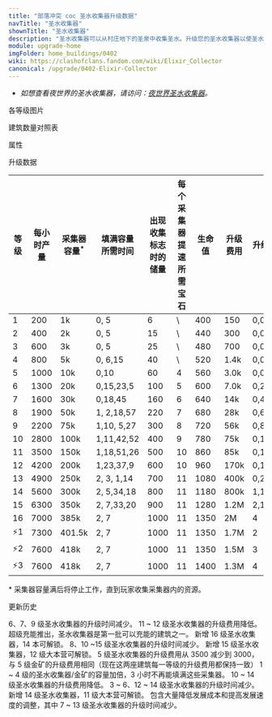 ```yaml
---
title: "部落冲突 coc 圣水收集器升级数据"
navTitle: "圣水收集器"
shownTitle: "圣水收集器"
description: "圣水收集器可以从村庄地下的圣泉中收集圣水。升级您的圣水收集器以使圣水产量最大化。"
module: upgrade-home
imgFolder: home_buildings/0402
wiki: https://clashofclans.fandom.com/wiki/Elixir_Collector
canonical: /upgrade/0402-Elixir-Collector
---
```


- *如想查看夜世界的圣水收集器，请访问：[夜世界圣水收集器](/upgrade/1202-Elixir-Collector)。*

<UnitInfo :folder="$frontmatter.imgFolder" imgSrc="Elixir_Collector16.png" :imgAlt="$frontmatter.navTitle" :description="$frontmatter.description" :isSmallImg="true" />

<SmallTitle>各等级图片</SmallTitle>

<Panel>
    <UnitImgGroup :folder="$frontmatter.imgFolder">
        <UnitImg imgTitle="1 级" imgSrc="Elixir_Collector1.png" />
        <UnitImg imgTitle="2 级" imgSrc="Elixir_Collector2.png" />
        <UnitImg imgTitle="3 级" imgSrc="Elixir_Collector3.png" />
        <UnitImg imgTitle="4 级" imgSrc="Elixir_Collector4.png" />
        <UnitImg imgTitle="5 级" imgSrc="Elixir_Collector5.png" />
        <UnitImg imgTitle="6 级" imgSrc="Elixir_Collector6.png" />
        <UnitImg imgTitle="7 级" imgSrc="Elixir_Collector7.png" />
        <UnitImg imgTitle="8 级" imgSrc="Elixir_Collector8.png" />
        <UnitImg imgTitle="9 级" imgSrc="Elixir_Collector9.png" />
        <UnitImg imgTitle="10 级" imgSrc="Elixir_Collector10.png" />
        <UnitImg imgTitle="11 级" imgSrc="Elixir_Collector11.png" />
        <UnitImg imgTitle="12 级" imgSrc="Elixir_Collector12.png" />
        <UnitImg imgTitle="13 级" imgSrc="Elixir_Collector13.png" />
        <UnitImg imgTitle="14 级" imgSrc="Elixir_Collector14.png" />
        <UnitImg imgTitle="15 级" imgSrc="Elixir_Collector15.png" />
        <UnitImg imgTitle="16 级" imgSrc="Elixir_Collector16.png" />
    </UnitImgGroup>
</Panel>

<SmallTitle>建筑数量对照表</SmallTitle>

<BuildingNum>
    <BuildingNumRow title="大本等级" num="1, 2, 3, 4, 5, 6 - 8, 9 - 17" />
    <BuildingNumRow title="建筑数量" num="1, 2, 3, 4, 5,     6,      7" />
</BuildingNum>

<SmallTitle>属性</SmallTitle>

<UnitProperties>
    <UnitProperty pKey="占地面积" pValue="3×3" />
    <UnitProperty pKey="判定面积" pValue="2×2" :isJudgeSquare="true" />
    <UnitProperty pKey="掠夺比例" pValue="50% (无上限)" />
</UnitProperties>

<SmallTitle>升级数据</SmallTitle>

<script setup>
const tableExtraInfo = [
    {
        "column": 2,
        "type": "number",
        "icon": "Elixir",
        "noGoldPass": true
    },
    {
        "column": 3,
        "type": "time",
        "gpClass": "building",
        "noGoldPass": true
    },
    {
        "column": 7,
        "type": "cost",
        "gpClass": "building",
        "icon": "Gold"
    },
    {
        "column": 8,
        "type": "time",
        "gpClass": "building"
    },
    {
        "column": 9,
        "type": "exp",
        "icon": "Exp"
    }
];
</script>

<UnitTable :tableExtraInfo="tableExtraInfo">

| 等级 |每小时产量|采集器<br>容量<sup>*</sup>|填满容量<br>所需时间|出现收集标志<br>时的储量|每个采集器<br>提速所需宝石|  生命值  | 升级费用 | 升级时间 |升级后可<br>获得的经验| 所需<br>大本等级 |
| ---- |  ----   |           ---           |        ---       |          ---          |          ---           |    ---  |   ---   |    ---   |        ---         |        ---      |
|   1  |   200   |            1k           |    0, 5          |            6          |            \           |    400  |    150  |  0,0,0,10|                    |         1       |
|   2  |   400   |            2k           |    0, 5          |           15          |            \           |    440  |    300  |  0,0,1   |                    |         1       |
|   3  |   600   |            3k           |    0, 5          |           25          |            \           |    480  |    700  |  0,0,4   |                    |         2       |
|   4  |   800   |            5k           |    0, 6,15       |           40          |            \           |    520  |   1.4k  |  0,0,10  |                    |         2       |
|   5  |  1000   |           10k           |    0,10          |           60          |            4           |    560  |   3.0k  |  0,0,40  |                    |         3       |
|   6  |  1300   |           20k           |    0,15,23,5     |          100          |            5           |    600  |   7.0k  |  0,2     |                    |         3       |
|   7  |  1600   |           30k           |    0,18,45       |          160          |            6           |    640  |    14k  |  0,4     |                    |         4       |
|   8  |  1900   |           50k           |    1, 2,18,57    |          220          |            7           |    680  |    28k  |  0,6     |                    |         4       |
|   9  |  2200   |           75k           |    1,10, 5,27    |          300          |            8           |    720  |    56k  |  0,8     |                    |         5       |
|  10  |  2800   |          100k           |    1,11,42,52    |          400          |            9           |    780  |    75k  |  0,10    |                    |         5       |
|  11  |  3500   |          150k           |    1,18,51,26    |          500          |           10           |    860  |    85k  |  0,12    |                    |         7       |
|  12  |  4200   |          200k           |    1,23,37,9     |          600          |           10           |    960  |   170k  |  0,16    |                    |         8       |
|  13  |  4900   |          250k           |    2, 3, 1,14    |          700          |           11           |   1080  |   400k  |  0,20    |                    |        10       |
|  14  |  5600   |          300k           |    2, 5,34,18    |          800          |           11           |   1180  |   800k  |  1,16    |                    |        11       |
|  15  |  6300   |          350k           |    2, 7,33,20    |          900          |           11           |   1280  |   1.2M  |  2,18    |                    |        12       |
|  16  |  7000   |          385k           |    2, 7          |         1000          |           11           |   1350  |     2M  |  4       |                    |        14       |
| ⚡1  |  7300  |        401.5k           |    2, 7           |         1000         |            11           |  1350  |   1.7M  |   2      |                    |        16        |
| ⚡2  |  7600  |          418k           |    2, 7           |         1000         |            11           |  1350  |   1.5M  |   3      |                    |        16        |
| ⚡3  |  7600  |          418k           |    2, 7           |         1000         |            11           |  1400  |   1.3M  |   4      |                    |        16        |
</UnitTable>

\* 采集器容量满后将停止工作，直到玩家收集采集器内的资源。

<SmallTitle>更新历史</SmallTitle>

<Timeline>
    <TimelineItem date="2024/11/25">
        <TimelineRow>6、7、9 级圣水收集器的升级时间减少。</TimelineRow>
        <TimelineRow>11 ~ 12 级圣水收集器的升级费用降低。</TimelineRow>
    </TimelineItem>
    <TimelineItem date="2024/09/09">
        <TimelineRow>超级充能推出，圣水收集器是第一批可以充能的建筑之一。</TimelineRow>
    </TimelineItem>
    <TimelineItem date="2024/02/27">
        <TimelineRow>新增 16 级圣水收集器，14 本可解锁。</TimelineRow>
    </TimelineItem>
    <TimelineItem date="2023/12/12">
        <TimelineRow>8、10 ~15 级圣水收集器的升级时间减少。</TimelineRow>
    </TimelineItem>
    <TimelineItem date="2021/12/09">
        <TimelineRow>新增 15 级圣水收集器，12 级大本营可解锁。</TimelineRow>
    </TimelineItem>
    <TimelineItem date="2021/06/15">
        <TimelineRow>5 级圣水收集器的升级费用从 3500 减少到 3000，与 5 级金矿的升级费用相同（现在这两座建筑每一等级的升级费用都保持一致）</TimelineRow>
    </TimelineItem>
    <TimelineItem date="2021/04/12">
        <TimelineRow>1 ~ 4 级的圣水收集器/金矿的容量加倍，3 小时不再能填满这些采集器。</TimelineRow>
        <TimelineRow>10 ~ 14 级圣水收集器的升级费用降低。</TimelineRow>
        <TimelineRow>3 ~ 6、12 ~ 14 级圣水收集器的升级时间减少。</TimelineRow>
    </TimelineItem>
    <TimelineItem date="2020/03/30">
        <TimelineRow>新增 14 级圣水收集器，11 级大本营可解锁。</TimelineRow>
    </TimelineItem>
    <TimelineItem date="2019/04/02">
        <TimelineRow>包含大量降低发展成本和提高发展速度的调整，其中 7 ~ 13 级圣水收集器的升级时间减少。</TimelineRow>
    </TimelineItem>
    <TimelineItem :historyBottom="true" />
</Timeline>